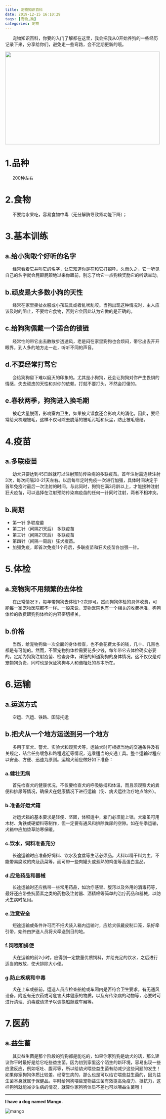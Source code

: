 ```yaml
---
title: 宠物知识百科
date: 2019-12-15 16:10:29
tags: [宠物,狗]
categories: 宠物
---
```


&nbsp;&nbsp;&nbsp;&nbsp;&nbsp;&nbsp;宠物知识百科，你要的入门了解都在这里，我会把我从0开始养狗的一些经历记录下来，分享给你们，避免走一些弯路，会不定期更新的哦。

<img src="宠物知识百科/puppy.jpeg" width="500" height="300"/>

<!-- more -->

# 1.品种
&nbsp;&nbsp;&nbsp;&nbsp;&nbsp;&nbsp;200种左右

# 2.食物
&nbsp;&nbsp;&nbsp;&nbsp;&nbsp;&nbsp;不要给水果吃，容易食物中毒（无分解酶导致肾功能下降）；

# 3.基本训练
## a.给小狗取个好听的名字
&nbsp;&nbsp;&nbsp;&nbsp;&nbsp;&nbsp;经常看着它并叫它的名字，让它知道你是在和它打招呼。久而久之，它一听见自己的名字就会屁颠屁颠地过来你跟前，别忘了给它一点狗粮奖励它的听话举动。

## b.顽皮是大多数小狗的天性
&nbsp;&nbsp;&nbsp;&nbsp;&nbsp;&nbsp;经常在家里撕扯衣服或小孩玩具或者乱吠乱咬。当狗出现这种情况时，主人应该及时的阻止，不要给它食物，否则它会因此认为它做的是正确的。

## c.给狗狗佩戴一个适合的锁链
&nbsp;&nbsp;&nbsp;&nbsp;&nbsp;&nbsp;经常性的带它出去散散步透透风，老是闷在家里狗狗也会烦闷，带它出去开开眼界，到人多的地方走一走，听听不同的声音。

## d.不要经常打骂它
&nbsp;&nbsp;&nbsp;&nbsp;&nbsp;&nbsp;会给狗狗留下难以磨灭的印象的。尤其是小狗狗，还会让狗狗对你产生畏惧的情感，失去顽皮的天性和对你的依赖。打就不要打头，不然会打傻的。

## e.春秋两季，狗狗进入换毛期
&nbsp;&nbsp;&nbsp;&nbsp;&nbsp;&nbsp;被毛大量脱落，影响室内卫生，如果被犬误食还会影响犬的消化。因此，要经常给犬梳理被毛，这样不仅可除去脱落的被毛污垢和灰尘，防止被毛缠结。

# 4.疫苗
## a.多联疫苗
&nbsp;&nbsp;&nbsp;&nbsp;&nbsp;&nbsp;幼犬只要达到45日龄就可以注射预防传染病的多联疫苗。首年注射需连续注射3次，每次间隔20-21天左右。以后每年定时免疫一次进行加强，具体时间决定于首年免疫时最后一次注射的时间。与此同时，狗狗在满3月龄以上，才能接种注射狂犬疫苗，可以选择在注射预防传染病疫苗的任何一针同时注射，两者不相冲突。

## b.周期
- 第一针    多联疫苗
- 第二针（间隔21天后）    多联疫苗
- 第三针（间隔21天后）    多联疫苗
- 第四针（间隔一周后）狂犬疫苗。
- 加强免疫，即首次免疫11个月后，多联疫苗和狂犬疫苗各加强一针。

# 5.体检
## a.宠物狗不用频繁的去体检
&nbsp;&nbsp;&nbsp;&nbsp;&nbsp;&nbsp;在正常情况下，每年带狗狗去体检1-2次即可。然而狗狗体检的具体收费，可能每一家宠物医院都不一样。一般来说，宠物医院也有一个相关的收费标准，狗狗体检的收费跟狗狗体检的内容密切相关。

## b.价格
&nbsp;&nbsp;&nbsp;&nbsp;&nbsp;&nbsp;当然，给宠物狗做一次全面的身体检查，也不会花费太多的钱，几十、几百也都是有可能的。然而，不管宠物狗体检需要花多少钱，每年带它去体检确实必要的。定期为狗狗注射疫苗、检查身体，详细的知道狗狗的身体情况。这不仅仅是对宠物狗负责，同时也是保证狗狗与人和谐相处的基本所在。

# 6.运输
## a.运送方式
&nbsp;&nbsp;&nbsp;&nbsp;&nbsp;&nbsp;空运、汽运、铁路、国际托运

## b.把犬从一个地方运送到另一个地方
&nbsp;&nbsp;&nbsp;&nbsp;&nbsp;&nbsp;多用于军犬、警犬、实验犬和观赏犬等。运输犬时可根据当地的交通条件及有关规定，结合任务缓急和路程远近等情况，选乘适当的交通工具。整个运输过程应以安全、方便、迅速为原则。运输犬前应做好如下准备：

### a.健壮无病
&nbsp;&nbsp;&nbsp;&nbsp;&nbsp;&nbsp;首先检查犬的健康状况，不仅要检查犬的呼吸脉搏和体温，而且须观察犬的粪便和排尿等情况，确保犬在健康情况下进行运输（伤、病犬运往治疗地点除外）。

### b.准备好运犬箱
&nbsp;&nbsp;&nbsp;&nbsp;&nbsp;&nbsp;对运犬箱的基本要求是轻便、坚固，体积适中，箱门必须能上锁。犬箱虽可用木材、角铁或硬塑料等制作，但一定要有通风和排除粪尿的空隙。如在冬季运输，犬箱中应加垫草防寒保暖。

### c.饮水，饲料准备充分
&nbsp;&nbsp;&nbsp;&nbsp;&nbsp;&nbsp;长途运输时应准备好饲料、饮水及食盆等生活必须品。犬料以精干料为主，不能带易腐败的肉及蔬菜等，而可带一些肉罐头或煮熟的鸡蛋等高蛋白食品。

### d.应急药品和器械
&nbsp;&nbsp;&nbsp;&nbsp;&nbsp;&nbsp;长途运输时还应携带一些常用药品，如治疗感冒、腹泻以及外用的消毒药等，最好还应带些抗菌素之类的药物及注射器、酒精棉等简单的治疗药品和器械，以防犬生病时急用。

### e.注意安全
&nbsp;&nbsp;&nbsp;&nbsp;&nbsp;&nbsp;短途运输或条件许可而不把犬装入箱内运输时，应给犬佩戴皮制口笼，系好牵引带，始终由护送人员将犬牵送到目的地。

### f.饲喂和排便
&nbsp;&nbsp;&nbsp;&nbsp;&nbsp;&nbsp;犬在运输的前2小时，应得到一定数量优质饲料，并给充足的饮水，之后进行适当的散放，使犬排除大小便。

### g.防止疾病和中毒
&nbsp;&nbsp;&nbsp;&nbsp;&nbsp;&nbsp;犬在上车或船前，运送人员应检查船舱或车厢内是否符合卫生要求，有无通风设备，附近有无农药或可危害犬体健康的物质，以及有传染病的动物等，必要时可进行清理、消毒或请求予以调换船舱或车厢等。

# 7.医药
## a.益生菌
&nbsp;&nbsp;&nbsp;&nbsp;&nbsp;&nbsp;其实益生菌是那个阶段的狗狗都是能吃的，如果你家狗狗是幼犬的话，那么建议你平时最好是给它吃些益生菌。因为初到家里这个陌生的新环境，容易出现一些应激反应，例如呕吐、腹泻等，所以给幼犬喂些益生菌有助减少这些问题的发生！如果你家狗狗体质比较差、经常生病的，那么也是可以给它喂些益生菌的，因为益生菌本身就属于保健品。平时给狗狗喂些宠物益生菌有效提高免疫力、抵抗力，这样狗狗就能减少生病的情况，就算你家狗狗体质不差也可以喂益生菌哦！


- - -
<b>I have a dog named Mango.</b>

![mango](宠物知识百科/mango.jpeg)